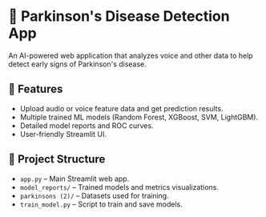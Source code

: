 # 🧠 Parkinson's Disease Detection App

An AI-powered web application that analyzes voice and other data to help detect early signs of Parkinson's disease.

## 🚀 Features
- Upload audio or voice feature data and get prediction results.
- Multiple trained ML models (Random Forest, XGBoost, SVM, LightGBM).
- Detailed model reports and ROC curves.
- User-friendly Streamlit UI.

## 📁 Project Structure
- `app.py` – Main Streamlit web app.
- `model_reports/` – Trained models and metrics visualizations.
- `parkinsons (2)/` – Datasets used for training.
- `train_model.py` – Script to train and save models.

